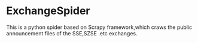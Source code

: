 # ExchangeSpider
This is a python spider based on Scrapy framework,which craws the public announcement files of the SSE,SZSE .etc exchanges.
